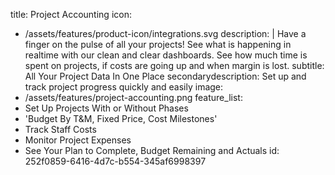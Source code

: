 title: Project Accounting
icon:
  - /assets/features/product-icon/integrations.svg
description: |
  Have a finger on the pulse of all your projects! See what is happening in realtime with our clean and clear dashboards. See how much time is spent on projects, if costs are going up and when margin is lost.
subtitle: All Your Project Data In One Place
secondarydescription: Set up and track project progress quickly and easily
image:
  - /assets/features/project-accounting.png
feature_list:
  - Set Up Projects With or Without Phases
  - 'Budget By T&M, Fixed Price, Cost Milestones'
  - Track Staff Costs
  - Monitor Project Expenses
  - See Your Plan to Complete, Budget Remaining and Actuals
id: 252f0859-6416-4d7c-b554-345af6998397

